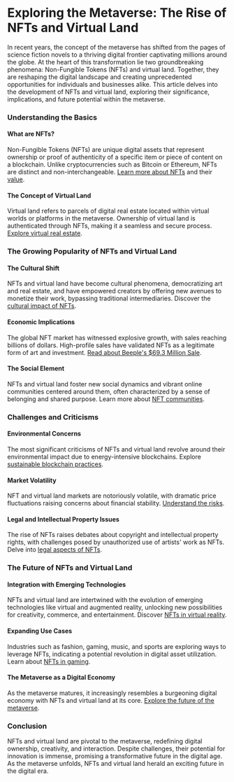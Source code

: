 # Exploring the Metaverse: The Rise of NFTs and Virtual Land

In recent years, the concept of the metaverse has shifted from the pages of science fiction novels to a thriving digital frontier captivating millions around the globe. At the heart of this transformation lie two groundbreaking phenomena: Non-Fungible Tokens (NFTs) and virtual land. Together, they are reshaping the digital landscape and creating unprecedented opportunities for individuals and businesses alike. This article delves into the development of NFTs and virtual land, exploring their significance, implications, and future potential within the metaverse.

### Understanding the Basics

#### What are NFTs?

Non-Fungible Tokens (NFTs) are unique digital assets that represent ownership or proof of authenticity of a specific item or piece of content on a blockchain. Unlike cryptocurrencies such as Bitcoin or Ethereum, NFTs are distinct and non-interchangeable. [Learn more about NFTs](https://www.investopedia.com/non-fungible-tokens-nft-5115211) and their [value](https://www.license-token.com/wiki/why-are-nf-ts-valuable).

#### The Concept of Virtual Land

Virtual land refers to parcels of digital real estate located within virtual worlds or platforms in the metaverse. Ownership of virtual land is authenticated through NFTs, making it a seamless and secure process. [Explore virtual real estate](https://www.theblockcrypto.com/linked/91539/decentraland-parcel-of-plot-virutal-real-estate-sells-913-eth-700000).

### The Growing Popularity of NFTs and Virtual Land

#### The Cultural Shift

NFTs and virtual land have become cultural phenomena, democratizing art and real estate, and have empowered creators by offering new avenues to monetize their work, bypassing traditional intermediaries. Discover the [cultural impact of NFTs](https://www.license-token.com/wiki/nft-cultural-impact).

#### Economic Implications

The global NFT market has witnessed explosive growth, with sales reaching billions of dollars. High-profile sales have validated NFTs as a legitimate form of art and investment. [Read about Beeple's $69.3 Million Sale](https://www.christies.com/features/beeple-everydays-nft-33-digital-daily-for-69M-11639-1.aspx).

#### The Social Element

NFTs and virtual land foster new social dynamics and vibrant online communities centered around them, often characterized by a sense of belonging and shared purpose. Learn more about [NFT communities](https://www.license-token.com/wiki/nft-community-building).

### Challenges and Criticisms

#### Environmental Concerns

The most significant criticisms of NFTs and virtual land revolve around their environmental impact due to energy-intensive blockchains. Explore [sustainable blockchain practices](https://www.license-token.com/wiki/sustainable-blockchain-practices).

#### Market Volatility

NFT and virtual land markets are notoriously volatile, with dramatic price fluctuations raising concerns about financial stability. [Understand the risks](https://www.coindesk.com/markets/2021/03/19/nfts-the-world-wildbread-special-value-behind-fungibles).

#### Legal and Intellectual Property Issues

The rise of NFTs raises debates about copyright and intellectual property rights, with challenges posed by unauthorized use of artists' work as NFTs. Delve into [legal aspects of NFTs](https://www.license-token.com/wiki/legal-aspects-of-nf-ts).

### The Future of NFTs and Virtual Land

#### Integration with Emerging Technologies

NFTs and virtual land are intertwined with the evolution of emerging technologies like virtual and augmented reality, unlocking new possibilities for creativity, commerce, and entertainment. Discover [NFTs in virtual reality](https://www.license-token.com/wiki/nf-ts-in-virtual-reality).

#### Expanding Use Cases

Industries such as fashion, gaming, music, and sports are exploring ways to leverage NFTs, indicating a potential revolution in digital asset utilization. Learn about [NFTs in gaming](https://www.license-token.com/wiki/nf-ts-in-gaming).

#### The Metaverse as a Digital Economy

As the metaverse matures, it increasingly resembles a burgeoning digital economy with NFTs and virtual land at its core. [Explore the future of the metaverse](https://www.wired.com/story/what-is-the-metaverse/).

### Conclusion

NFTs and virtual land are pivotal to the metaverse, redefining digital ownership, creativity, and interaction. Despite challenges, their potential for innovation is immense, promising a transformative future in the digital age. As the metaverse unfolds, NFTs and virtual land herald an exciting future in the digital era.